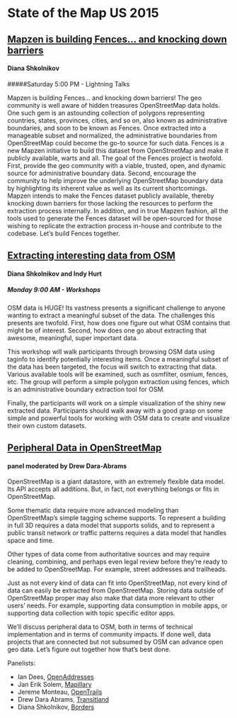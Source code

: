 # State of the Map US 2015

## [Mapzen is building Fences… and knocking down barriers](https://github.com/mapzen/presentations/blob/master/06-2015-SOTMUS/BuildingFences.pdf)
#### Diana Shkolnikov
#####Saturday 5:00 PM - Lightning Talks

Mapzen is building Fences… and knocking down barriers! The geo community is well aware of hidden treasures OpenStreetMap data holds. 
One such gem is an astounding collection of polygons representing countries, states, provinces, cities, and so on, also known as 
administrative boundaries, and soon to be known as Fences. Once extracted into a manageable subset and normalized, 
the administrative boundaries from OpenStreetMap could become the go-to source for such data. Fences is a new Mapzen initiative 
to build this dataset from OpenStreetMap and make it publicly available, warts and all. The goal of the Fences project is twofold. 
First, provide the geo community with a viable, trusted, open, and dynamic source for administrative boundary data. 
Second, encourage the community to help improve the underlying OpenStreetMap boundary data by highlighting its inherent value 
as well as its current shortcomings. Mapzen intends to make the Fences dataset publicly available, thereby knocking down 
barriers for those lacking the resources to perform the extraction process internally. In addition, and in true Mapzen fashion, 
all the tools used to generate the Fences dataset will be open-sourced for those wishing to replicate the extraction process 
in-house and contribute to the codebase. Let’s build Fences together.

## [Extracting interesting data from OSM](https://github.com/mapzen/presentations/blob/master/06-2015-SOTMUS/ExtractingInterestingThingsWorkshop-Indy-Diana.pdf)
#### Diana Shkolnikov and Indy Hurt
##### Monday 9:00 AM - Workshops

OSM data is HUGE! Its vastness presents a significant challenge to anyone wanting to extract a meaningful subset of the data. The challenges this presents are twofold. First, how does one figure out what OSM contains that might be of interest. Second, how does one go about extracting that awesome, meaningful, super important data.

This workshop will walk participants through browsing OSM data using taginfo to identify potentially interesting items. Once a meaningful subset of the data has been targeted, the focus will switch to extracting that data. Various available tools will be examined, such as osmfilter, osmium, fences, etc. The group will perform a simple polygon extraction using fences, which is an administrative boundary extraction tool for OSM.

Finally, the participants will work on a simple visualization of the shiny new extracted data. Participants should walk away with a good grasp on some simple and powerful tools for working with OSM data to create and visualize their own custom datasets.

## [Peripheral Data in OpenStreetMap](PeripheralDataInOpenStreetMap.pdf)

#### panel moderated by Drew Dara-Abrams

OpenStreetMap is a giant datastore, with an extremely flexible data model. Its API accepts all additions. But, in fact, not everything belongs or fits in OpenStreetMap.

Some thematic data require more advanced modeling than OpenStreetMap’s simple tagging scheme supports. To represent a building in full 3D requires a data model that supports solids, and to represent a public transit network or traffic patterns requires a data model that handles space and time.

Other types of data come from authoritative sources and may require cleaning, combining, and perhaps even legal review before they’re ready to be added to OpenStreetMap. For example, street addresses and trailheads.

Just as not every kind of data can fit into OpenStreetMap, not every kind of data can easily be extracted from OpenStreetMap. Storing data outside of OpenStreetMap proper may also make that data more relevant to other users’ needs. For example, supporting data consumption in mobile apps, or supporting data collection with topic specific editor apps.

We’ll discuss peripheral data to OSM, both in terms of technical implementation and in terms of community impacts. If done well, data projects that are connected but not subsumed by OSM can advance open geo data. Let’s figure out together how that’s best done.

Panelists:

- Ian Dees, [OpenAddresses](http://openaddresses.io/)
- Jan Erik Solem, [Mapillary](http://www.mapillary.com/)
- Jereme Monteau, [OpenTrails](http://www.opentraildata.org/)
- Drew Dara Abrams, [Transitland](https://transit.land)
- Diana Shkolnikov, [Borders](https://mapzen.com/data/borders)